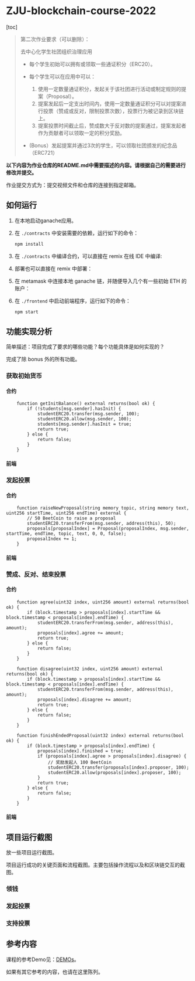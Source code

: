 # ZJU-blockchain-course-2022

[toc]

> 第二次作业要求（可以删除）：
> 
> 去中心化学生社团组织治理应用 
> 
> - 每个学生初始可以拥有或领取一些通证积分（ERC20）。 
> - 每个学生可以在应用中可以： 
>    1. 使用一定数量通证积分，发起关于该社团进行活动或制定规则的提案（Proposal）。 
>    2. 提案发起后一定支出时间内，使用一定数量通证积分可以对提案进行投票（赞成或反对，限制投票次数），投票行为被记录到区块链上。 
>    3. 提案投票时间截止后，赞成数大于反对数的提案通过，提案发起者作为贡献者可以领取一定的积分奖励。 
> 
> - (Bonus）发起提案并通过3次的学生，可以领取社团颁发的纪念品（ERC721）

**以下内容为作业仓库的README.md中需要描述的内容。请根据自己的需要进行修改并提交。**

作业提交方式为：提交视频文件和仓库的连接到指定邮箱。

## 如何运行

1. 在本地启动ganache应用。

2. 在 `./contracts` 中安装需要的依赖，运行如下的命令：
    ```bash
    npm install
    ```

3. 在 `./contracts` 中编译合约，可以直接在 remix 在线 IDE 中编译:

    

4. 部署也可以直接在 remix 中部署：

    

5. 在 metamask 中连接本地 ganache 链，并随便导入几个有一些初始 ETH 的账户：

    

6. 在 `./frontend` 中启动前端程序，运行如下的命令：
    ```bash
    npm start
    ```

## 功能实现分析

简单描述：项目完成了要求的哪些功能？每个功能具体是如何实现的？

完成了除 bonus 外的所有功能。

### 获取初始货币

#### 合约

```solidity
	function getInitBalance() external returns(bool ok) {
		if (!students[msg.sender].hasInit) {
            studentERC20.transfer(msg.sender, 100);
            studentERC20.allow(msg.sender, 100);
            students[msg.sender].hasInit = true;
            return true;
        } else {
            return false;
        }
    }
```

#### 前端



### 发起投票

#### 合约

```solidity
	function raiseNewProposal(string memory topic, string memory text, uint256 startTime, uint256 endTime) external {
        // 50 BeetCoin to raise a proposal
        studentERC20.transferFrom(msg.sender, address(this), 50);
        proposals[proposalIndex] = Proposal(proposalIndex, msg.sender, startTime, endTime, topic, text, 0, 0, false);
        proposalIndex += 1;
    }
```

#### 前端



### 赞成、反对、结束投票

#### 合约

```solidity
	function agree(uint32 index, uint256 amount) external returns(bool ok) {
        if (block.timestamp > proposals[index].startTime && block.timestamp < proposals[index].endTime) {
            studentERC20.transferFrom(msg.sender, address(this), amount);
            proposals[index].agree += amount;
            return true;
        } else {
            return false;
        }
    }

    function disagree(uint32 index, uint256 amount) external returns(bool ok) {
        if (block.timestamp > proposals[index].startTime && block.timestamp < proposals[index].endTime) {
            studentERC20.transferFrom(msg.sender, address(this), amount);
            proposals[index].disagree += amount;
            return true;
        } else {
            return false;
        }
    }

    function finishEndedProposal(uint32 index) external returns(bool ok) {
        if (block.timestamp > proposals[index].endTime) {
            proposals[index].finished = true;
            if (proposals[index].agree > proposals[index].disagree) {
                // 奖励发起人 100 BeetCoin
                studentERC20.transfer(proposals[index].proposer, 100);
                studentERC20.allow(proposals[index].proposer, 100);
            }
            return true;
        } else {
            return false;
        }
    }
```

#### 前端



## 项目运行截图

放一些项目运行截图。

项目运行成功的关键页面和流程截图。主要包括操作流程以及和区块链交互的截图。

### 领钱



### 发起投票



### 支持投票



## 参考内容

课程的参考Demo见：[DEMOs](https://github.com/LBruyne/blockchain-course-demos)。

如果有其它参考的内容，也请在这里陈列。
